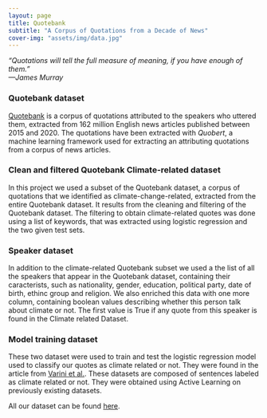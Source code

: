 ```yaml
---
layout: page
title: Quotebank
subtitle: "A Corpus of Quotations from a Decade of News"
cover-img: "assets/img/data.jpg"
---
```


_“Quotations will tell the full measure of meaning, if you have enough of them.”_  
_—James Murray_

### Quotebank dataset 
[Quotebank](https://dl.acm.org/doi/10.1145/3437963.3441760) is a corpus of quotations attributed to the speakers who uttered them, extracted from 162 million English news articles published between 2015 and 2020. The quotations have been extracted with _Quobert_, a machine learning framework used for extracting an attributing quotations from a corpus of news articles.

### Clean and filtered Quotebank Climate-related dataset
In this project we used a subset of the Quotebank dataset, a corpus of quotations that we identified as climate-change-related, extracted from the entire Quotebank dataset. It results from the cleaning and filtering of the Quotebank dataset. The filtering to obtain climate-related quotes was done using a list of keywords, that was extracted using logistic regression and the two given test sets.

### Speaker dataset
In addition to the climate-related Quotebank subset we used a  the list of all the speakers that appear in the Quotebank dataset, containing their caracterists, such as nationality, gender, education, political party, date of birth, ethinc group and religion. We also enriched this data with one more column, containing boolean values describing whether this person talk about climate or not. The first value is True if any quote from this speaker is found in the Climate related Dataset.

### Model training dataset
These two dataset were used to train and test the logistic regression model used to classify our quotes as climate related or not. They were found in the article from [Varini et al.](https://arxiv.org/abs/2012.00483). These datasets are composed of sentences labeled as climate related or not. They were obtained using Active Learning on previously existing datasets. 



All our dataset can be found [here](https://drive.google.com/drive/folders/1kafZtuinbhqQUU2syhdQeBHnJ9_C5E6E?usp=sharing).

